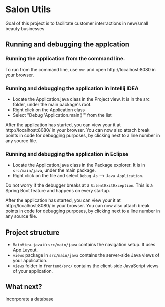 # Salon Utils
Goal of this project is to facilitate customer interractions in new/small beauty businesses


## Running and debugging the applcation

### Running the application from the command line.
To run from the command line, use `mvn` and open http://localhost:8080 in your browser.

### Running and debugging the application in Intellij IDEA
- Locate the Application.java class in the Project view. It is in the src folder, under the main package's root.
- Right click on the Application class
- Select "Debug 'Application.main()'" from the list

After the application has started, you can view your it at http://localhost:8080/ in your browser. 
You can now also attach break points in code for debugging purposes, by clicking next to a line number in any source file.

### Running and debugging the application in Eclipse
- Locate the Application.java class in the Package explorer. It is in `src/main/java`, under the main package.
- Right click on the file and select `Debug As` --> `Java Application`.

Do not worry if the debugger breaks at a `SilentExitException`. This is a Spring Boot feature and happens on every startup.

After the application has started, you can view your it at http://localhost:8080/ in your browser.
You can now also attach break points in code for debugging purposes, by clicking next to a line number in any source file.
## Project structure

- `MainView.java` in `src/main/java` contains the navigation setup. It uses [App Layout](https://vaadin.com/components/vaadin-app-layout).
- `views` package in `src/main/java` contains the server-side Java views of your application.
- `views` folder in `frontend/src/` contains the client-side JavaScript views of your application.

## What next?
Incorporate a database
